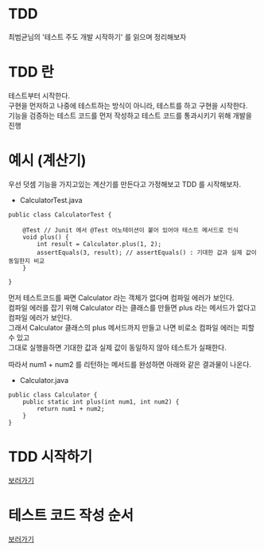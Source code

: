 TDD
=========
최범균님의 '테스트 주도 개발 시작하기' 를 읽으며 정리해보자  

# TDD 란
테스트부터 시작한다.  
구현을 먼저하고 나중에 테스트하는 방식이 아니라, 테스트를 하고 구현을 시작한다.  
기능을 검증하는 테스트 코드를 먼저 작성하고 테스트 코드를 통과시키기 위해 개발을 진행  

# 예시 (계산기)
우선 덧셈 기능을 가지고있는 계산기를 만든다고 가정해보고 TDD 를 시작해보자.  

* CalculatorTest.java
```
public class CalculatorTest {

    @Test // Junit 에서 @Test 어노테이션이 붙어 있어야 테스트 메서드로 인식
    void plus() {
        int result = Calculator.plus(1, 2);
        assertEquals(3, result); // assertEquals() : 기대한 값과 실제 값이 동일한지 비교
    }
    
}
```

먼저 테스트코드를 짜면 Calculator 라는 객체가 없다며 컴파일 에러가 보인다.  
컴파일 에러를 잡기 위해 Calculator 라는 클래스를 만들면 plus 라는 메서드가 없다고 컴파일 에러가 보인다.  
그래서 Calculator 클래스의 plus 메서드까지 만들고 나면 비로소 컴파일 에러는 피할 수 있고  
그대로 실행을하면 기대한 값과 실제 값이 동일하지 않아 테스트가 실패한다.  

따라서 num1 + num2 를 리턴하는 메서드를 완성하면 아래와 같은 결과물이 나온다.  

* Calculator.java
```
public class Calculator {
    public static int plus(int num1, int num2) {
        return num1 + num2;
    }
}
```

# TDD 시작하기
[보러가기](https://github.com/Yangsiyoung/tdd-java/tree/master/src/main/java/tdd/chapter02)

# 테스트 코드 작성 순서
[보러가기](https://github.com/Yangsiyoung/tdd-java/tree/master/src/main/java/tdd/chapter03)

